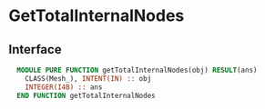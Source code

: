 # GetTotalInternalNodes

## Interface

```fortran
  MODULE PURE FUNCTION getTotalInternalNodes(obj) RESULT(ans)
    CLASS(Mesh_), INTENT(IN) :: obj
    INTEGER(I4B) :: ans
  END FUNCTION getTotalInternalNodes
```
